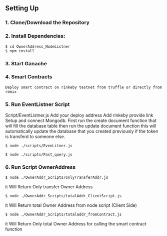 ## Setting Up

### 1. Clone/Download the Repository

### 2. Install Dependencies:
```
$ cd OwnerAddress_NodeListner
$ npm install 
```

### 3. Start Ganache

### 4. Smart Contracts
`Deploy smart contract on rinkeby testnet from truffle or directly from remix`

### 5. Run EventListner Script
Script/EventListner.js
Add your deploy address
Add rinkeby provide link 
Setup and connect Mongodb.
First run the create document function that will fill the database table
then run the update document function this will automatically update the database that you created previously if the token is transferd to someone else.

`$ node ./scripts/EvenLitner.js`



`$ node ./scripts/Past_query.js`



### 6. Run Script OwnerAddress

`$ node ./OwnerAddr_Scripts/onlyTransferAddr.js`

it Will Return Only transfer Owner Address

`$ node ./OwnerAddr_Scripts/totalAddr_ClientScript.js`

it Will Return total Owner Address from node script (Client Side)


`$ node ./OwnerAddr_Scripts/totaladdr_fromContract.js`

it Will Return Only total Owner Address for calling the smart contract function

